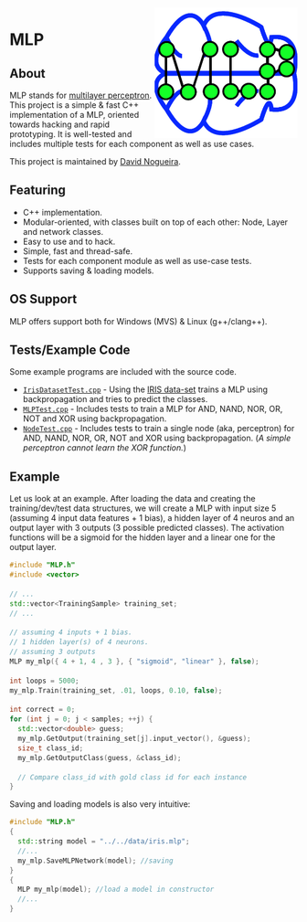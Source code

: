 
<img alt="MLP logo" src="logo.png" width="250" align="right" />

# MLP
## About

MLP stands for [multilayer perceptron](https://en.wikipedia.org/wiki/Multilayer_perceptron).
This project is a simple & fast C++ implementation of a MLP, oriented towards hacking and rapid prototyping.
It is well-tested and includes multiple tests for each component as well as use cases.

This project is maintained by [David Nogueira](http://web.tecnico.ulisboa.pt/david.jacome.nogueira/).


## Featuring

- C++ implementation.
- Modular-oriented, with classes built on top of each other: Node, Layer and network classes.
- Easy to use and to hack.
- Simple, fast and thread-safe.
- Tests for each component module as well as use-case tests.
- Supports saving & loading models.

## OS Support

MLP offers support both for Windows (MVS) & Linux (g++/clang++).

## Tests/Example Code

Some example programs are included with the source code.

- [`IrisDatasetTest.cpp`](./src/IrisDatasetTest.cpp) - Using the [IRIS data-set](https://archive.ics.uci.edu/ml/datasets/Iris) trains a MLP using backpropagation and tries to predict the classes.
- [`MLPTest.cpp`](./src/MLPTest.cpp) - Includes tests to train a MLP for AND, NAND, NOR, OR, NOT and XOR using backpropagation.
- [`NodeTest.cpp`](./src/NodeTest.cpp) - Includes tests to train a single node (aka, perceptron) for AND, NAND, NOR, OR, NOT and XOR using backpropagation. (*A simple perceptron cannot learn the XOR function.*)

## Example

Let us look at an example. After loading the data and creating the training/dev/test data structures, we will create a MLP with input size 5 (assuming 4 input data features + 1 bias), a hidden layer of 4 neuros and an output layer with 3 outputs (3 possible predicted classes). The activation functions will be a sigmoid for the hidden layer and a linear one for the output layer.

```cpp
#include "MLP.h"
#include <vector>

// ...
std::vector<TrainingSample> training_set;
// ...

// assuming 4 inputs + 1 bias.
// 1 hidden layer(s) of 4 neurons.
// assuming 3 outputs
MLP my_mlp({ 4 + 1, 4 , 3 }, { "sigmoid", "linear" }, false);

int loops = 5000;
my_mlp.Train(training_set, .01, loops, 0.10, false);

int correct = 0;
for (int j = 0; j < samples; ++j) {
  std::vector<double> guess;
  my_mlp.GetOutput(training_set[j].input_vector(), &guess);
  size_t class_id;
  my_mlp.GetOutputClass(guess, &class_id);

  // Compare class_id with gold class id for each instance
}
```

Saving and loading models is also very intuitive:

```cpp
#include "MLP.h"
{
  std::string model = "../../data/iris.mlp";
  //...
  my_mlp.SaveMLPNetwork(model); //saving
}
{
  MLP my_mlp(model); //load a model in constructor
  //...
}
```
